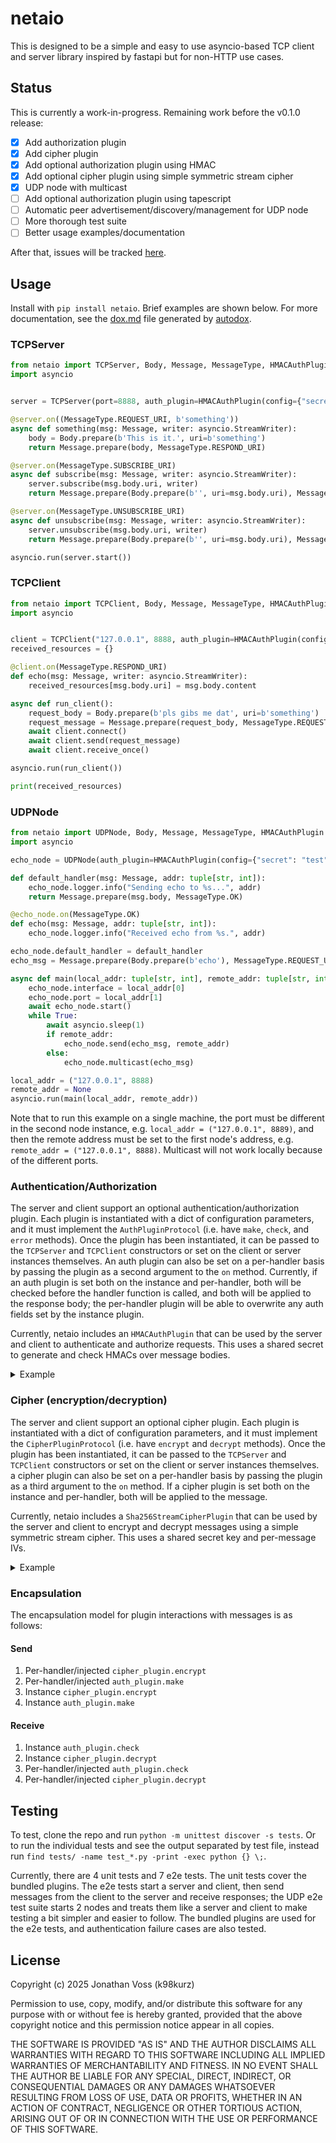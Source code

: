 # netaio

This is designed to be a simple and easy to use asyncio-based TCP client and
server library inspired by fastapi but for non-HTTP use cases.

## Status

This is currently a work-in-progress. Remaining work before the v0.1.0 release:

- [x] Add authorization plugin
- [x] Add cipher plugin
- [x] Add optional authorization plugin using HMAC
- [x] Add optional cipher plugin using simple symmetric stream cipher
- [x] UDP node with multicast
- [ ] Add optional authorization plugin using tapescript
- [ ] Automatic peer advertisement/discovery/management for UDP node
- [ ] More thorough test suite
- [ ] Better usage examples/documentation

After that, issues will be tracked [here](https://github.com/k98kurz/netaio/issues).

## Usage

Install with `pip install netaio`. Brief examples are shown below. For more
documentation, see the
[dox.md](https://github.com/k98kurz/netaio/blob/master/dox.md) file generated by
[autodox](https://pypi.org/project/autodox/).

### TCPServer

```python
from netaio import TCPServer, Body, Message, MessageType, HMACAuthPlugin
import asyncio


server = TCPServer(port=8888, auth_plugin=HMACAuthPlugin(config={"secret": "test"}))

@server.on((MessageType.REQUEST_URI, b'something'))
async def something(msg: Message, writer: asyncio.StreamWriter):
    body = Body.prepare(b'This is it.', uri=b'something')
    return Message.prepare(body, MessageType.RESPOND_URI)

@server.on(MessageType.SUBSCRIBE_URI)
async def subscribe(msg: Message, writer: asyncio.StreamWriter):
    server.subscribe(msg.body.uri, writer)
    return Message.prepare(Body.prepare(b'', uri=msg.body.uri), MessageType.CONFIRM_SUBSCRIBE)

@server.on(MessageType.UNSUBSCRIBE_URI)
async def unsubscribe(msg: Message, writer: asyncio.StreamWriter):
    server.unsubscribe(msg.body.uri, writer)
    return Message.prepare(Body.prepare(b'', uri=msg.body.uri), MessageType.CONFIRM_UNSUBSCRIBE)

asyncio.run(server.start())
```

### TCPClient

```python
from netaio import TCPClient, Body, Message, MessageType, HMACAuthPlugin
import asyncio


client = TCPClient("127.0.0.1", 8888, auth_plugin=HMACAuthPlugin(config={"secret": "test"}))
received_resources = {}

@client.on(MessageType.RESPOND_URI)
def echo(msg: Message, writer: asyncio.StreamWriter):
    received_resources[msg.body.uri] = msg.body.content

async def run_client():
    request_body = Body.prepare(b'pls gibs me dat', uri=b'something')
    request_message = Message.prepare(request_body, MessageType.REQUEST_URI)
    await client.connect()
    await client.send(request_message)
    await client.receive_once()

asyncio.run(run_client())

print(received_resources)
```

### UDPNode

```python
from netaio import UDPNode, Body, Message, MessageType, HMACAuthPlugin
import asyncio

echo_node = UDPNode(auth_plugin=HMACAuthPlugin(config={"secret": "test"}))

def default_handler(msg: Message, addr: tuple[str, int]):
    echo_node.logger.info("Sending echo to %s...", addr)
    return Message.prepare(msg.body, MessageType.OK)

@echo_node.on(MessageType.OK)
def echo(msg: Message, addr: tuple[str, int]):
    echo_node.logger.info("Received echo from %s.", addr)

echo_node.default_handler = default_handler
echo_msg = Message.prepare(Body.prepare(b'echo'), MessageType.REQUEST_URI)

async def main(local_addr: tuple[str, int], remote_addr: tuple[str, int]|None = None):
    echo_node.interface = local_addr[0]
    echo_node.port = local_addr[1]
    await echo_node.start()
    while True:
        await asyncio.sleep(1)
        if remote_addr:
            echo_node.send(echo_msg, remote_addr)
        else:
            echo_node.multicast(echo_msg)

local_addr = ("127.0.0.1", 8888)
remote_addr = None
asyncio.run(main(local_addr, remote_addr))
```

Note that to run this example on a single machine, the port must be different
in the second node instance, e.g. `local_addr = ("127.0.0.1", 8889)`, and then
the remote address must be set to the first node's address, e.g.
`remote_addr = ("127.0.0.1", 8888)`. Multicast will not work locally because of
the different ports.

### Authentication/Authorization

The server and client support an optional authentication/authorization plugin.
Each plugin is instantiated with a dict of configuration parameters, and it must
implement the `AuthPluginProtocol` (i.e. have `make`, `check`, and `error`
methods). Once the plugin has been instantiated, it can be passed to the
`TCPServer` and `TCPClient` constructors or set on the client or server
instances themselves. An auth plugin can also be set on a per-handler basis by
passing the plugin as a second argument to the `on` method. Currently, if an
auth plugin is set both on the instance and per-handler, both will be checked
before the handler function is called, and both will be applied to the response
body; the per-handler plugin will be able to overwrite any auth fields set by
the instance plugin.

Currently, netaio includes an `HMACAuthPlugin` that can be used by the server
and client to authenticate and authorize requests. This uses a shared secret to
generate and check HMACs over message bodies.

<details>
<summary>Example</summary>

```python
from netaio import TCPServer, TCPClient, HMACAuthPlugin, MessageType, Body, Message

outer_auth_plugin = HMACAuthPlugin(config={"secret": "test"})
inner_auth_plugin = HMACAuthPlugin(config={"secret": "tset", "hmac_field": "camh"})
server = TCPServer(port=8888, auth_plugin=outer_auth_plugin)
client = TCPClient(host="127.0.0.1", port=8888, auth_plugin=outer_auth_plugin)

@server.on(MessageType.CREATE_URI, inner_auth_plugin)
async def put_uri(msg: Message, writer: asyncio.StreamWriter):
    body = Body.prepare(b'Resource saved.', uri=msg.body.uri)
    return Message.prepare(body, MessageType.OK)
```
</details>

### Cipher (encryption/decryption)

The server and client support an optional cipher plugin. Each plugin is
instantiated with a dict of configuration parameters, and it must implement the
`CipherPluginProtocol` (i.e. have `encrypt` and `decrypt` methods). Once the
plugin has been instantiated, it can be passed to the `TCPServer` and
`TCPClient` constructors or set on the client or server instances themselves.
a cipher plugin can also be set on a per-handler basis by passing the plugin
as a third argument to the `on` method. If a cipher plugin is set both on the
instance and per-handler, both will be applied to the message.

Currently, netaio includes a `Sha256StreamCipherPlugin` that can be used by
the server and client to encrypt and decrypt messages using a simple symmetric
stream cipher. This uses a shared secret key and per-message IVs.

<details>
<summary>Example</summary>

```python
from netaio import TCPServer, TCPClient, Sha256StreamCipherPlugin, MessageType, Body, Message

outer_cipher_plugin = Sha256StreamCipherPlugin(config={"key": "test"})
inner_cipher_plugin = Sha256StreamCipherPlugin(config={"key": "tset", "iv_field": "iv2"})
server = TCPServer(port=8888, cipher_plugin=outer_cipher_plugin)
client = TCPClient(host="127.0.0.1", port=8888, cipher_plugin=outer_cipher_plugin)

@server.on(MessageType.REQUEST_URI, inner_cipher_plugin)
async def request_uri(msg: Message, writer: asyncio.StreamWriter):
    body = Body.prepare(b'Super secret data.', uri=msg.body.uri)
    return Message.prepare(body, MessageType.RESPOND_URI)
```
</details>

### Encapsulation

The encapsulation model for plugin interactions with messages is as follows:

#### Send

1. Per-handler/injected `cipher_plugin.encrypt`
2. Per-handler/injected `auth_plugin.make`
3. Instance `cipher_plugin.encrypt`
4. Instance `auth_plugin.make`

#### Receive

1. Instance `auth_plugin.check`
2. Instance `cipher_plugin.decrypt`
3. Per-handler/injected `auth_plugin.check`
4. Per-handler/injected `cipher_plugin.decrypt`


## Testing

To test, clone the repo and run `python -m unittest discover -s tests`. Or to
run the individual tests and see the output separated by test file, instead run
`find tests/ -name test_*.py -print -exec python {} \;`.

Currently, there are 4 unit tests and 7 e2e tests. The unit tests cover the
bundled plugins. The e2e tests start a server and client, then send messages
from the client to the server and receive responses; the UDP e2e test suite
starts 2 nodes and treats them like a server and client to make testing a bit
simpler and easier to follow. The bundled plugins are used for the e2e tests,
and authentication failure cases are also tested.

## License

Copyright (c) 2025 Jonathan Voss (k98kurz)

Permission to use, copy, modify, and/or distribute this software
for any purpose with or without fee is hereby granted, provided
that the above copyright notice and this permission notice appear in
all copies.

THE SOFTWARE IS PROVIDED "AS IS" AND THE AUTHOR DISCLAIMS ALL
WARRANTIES WITH REGARD TO THIS SOFTWARE INCLUDING ALL IMPLIED
WARRANTIES OF MERCHANTABILITY AND FITNESS. IN NO EVENT SHALL THE
AUTHOR BE LIABLE FOR ANY SPECIAL, DIRECT, INDIRECT, OR
CONSEQUENTIAL DAMAGES OR ANY DAMAGES WHATSOEVER RESULTING FROM LOSS
OF USE, DATA OR PROFITS, WHETHER IN AN ACTION OF CONTRACT,
NEGLIGENCE OR OTHER TORTIOUS ACTION, ARISING OUT OF OR IN
CONNECTION WITH THE USE OR PERFORMANCE OF THIS SOFTWARE.
